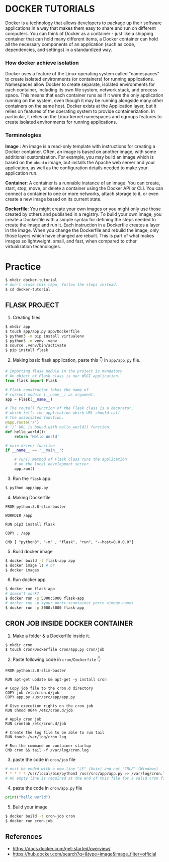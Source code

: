 # DOCKER TUTORIALS
Docker is a technology that allows developers to package up their software applications in a way that makes them easy to share and run on different computers. You can think of Docker as a container - just like a shipping container that can hold many different items, a Docker container can hold all the necessary components of an application (such as code, dependencies, and settings) in a standardized way.

### How docker achieve isolation
Docker uses a feature of the Linux operating system called "namespaces" to create isolated environments (or containers) for running applications.
Namespaces allow Docker to create separate, isolated environments for each container, including its own file system, network stack, and process space. This means that each container runs as if it were the only application running on the system, even though it may be running alongside many other containers on the same host.
Docker exists at the Application layer, but it relies on features of the operating system to provide containerization. In particular, it relies on the Linux kernel namespaces and cgroups features to create isolated environments for running applications.

### Terminologies
<strong>Image</strong> : An image is a read-only template with instructions for creating a Docker container. Often, an image is based on another image, with some additional customization. For example, you may build an image which is based on the ```ubuntu``` image, but installs the Apache web server and your application, as well as the configuration details needed to make your application run.
<br>

<strong>Container</strong>: A container is a runnable instance of an image. You can create, start, stop, move, or delete a container using the Docker API or CLI. You can connect a container to one or more networks, attach storage to it, or even create a new image based on its current state.
<br>

<strong>Dockerfile</strong>: You might create your own images or you might only use those created by others and published in a registry. To build your own image, you create a Dockerfile with a simple syntax for defining the steps needed to create the image and run it. Each instruction in a Dockerfile creates a layer in the image. When you change the Dockerfile and rebuild the image, only those layers which have changed are rebuilt. This is part of what makes images so lightweight, small, and fast, when compared to other virtualization technologies.


# Practice
```bash
$ mkdir docker-tutorial
# don't close this repo, follow the steps instead.
$ cd docker-tutorial
```

## FLASK PROJECT
1. Creating files.
```bash
$ mkdir app
$ touch app/app.py app/Dockerfile
$ python3 -m pip install virtualenv
$ python3 -m venv .venv
$ source .venv/bin/activate
$ pip install flask
```

2. Making basic flask application, paste this 👇 in ```app/app.py``` file.
```python
# Importing flask module in the project is mandatory
# An object of Flask class is our WSGI application.
from flask import Flask

# Flask constructor takes the name of
# current module (__name__) as argument.
app = Flask(__name__)

# The route() function of the Flask class is a decorator,
# which tells the application which URL should call
# the associated function.
@app.route('/')
# ‘/’ URL is bound with hello_world() function.
def hello_world():
	return 'Hello World'

# main driver function
if __name__ == '__main__':

	# run() method of Flask class runs the application
	# on the local development server.
	app.run()

```
3. Run the ```flask``` app.
```bash
$ python app/app.py
```

4. Making Dockerfile
```docker
FROM python:3.8-slim-buster

WORKDIR /app

RUN pip3 install flask

COPY . /app

CMD [ "python3", "-m" , "flask", "run", "--host=0.0.0.0"]
````

5. Build docker image
```bash
$ docker build -t flask-app app
$ docker image ls # or
$ docker images
```

6. Run docker app
```bash
$ docker run flask-app
# doesn't work?
$ docker run -p 5000:5000 flask-app
# docker run -p <your_port>:<container_port> <image-name>
$ docker run -p 3000:5000 flask-app
```

## CRON JOB INSIDE DOCKER CONTAINER
1. Make a folder & a Dockerfile inside it.
```bash
$ mkdir cron
$ touch cron/Dockerfile cron/app.py cron/job
```
2. Paste following code in ```cron/Dockerfile``` 👇
```docker
FROM python:3.8-slim-buster

RUN apt-get update && apt-get -y install cron

# Copy job file to the cron.d directory
COPY job /etc/cron.d/job
COPY app.py /usr/src/app/app.py
 
# Give execution rights on the cron job
RUN chmod 0644 /etc/cron.d/job

# Apply cron job
RUN crontab /etc/cron.d/job
 
# Create the log file to be able to run tail
RUN touch /var/log/cron.log
 
# Run the command on container startup
CMD cron && tail -f /var/log/cron.log
```
3. paste the code in ```cron/job``` file
```bash
# must be ended with a new line "LF" (Unix) and not "CRLF" (Windows)
* * * * * /usr/local/bin/python3 /usr/src/app/app.py >> /var/log/cron.log 2>&1
# An empty line is required at the end of this file for a valid cron file.
```

4. paste the code in ```cron/app.py``` file
```python
print("hello world")
```

5. Build your image
```bash
$ docker build -t cron-job cron
$ docker run cron-job
```
## References 
- https://docs.docker.com/get-started/overview/
- https://hub.docker.com/search?q=&type=image&image_filter=official
